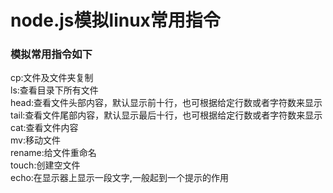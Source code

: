 # node.js模拟linux常用指令  
### 模拟常用指令如下  
cp:文件及文件夹复制  
ls:查看目录下所有文件  
head:查看文件头部内容，默认显示前十行，也可根据给定行数或者字符数来显示  
tail:查看文件尾部内容，默认显示最后十行，也可根据给定行数或者字符数来显示  
cat:查看文件内容  
mv:移动文件  
rename:给文件重命名  
touch:创建空文件  
echo:在显示器上显示一段文字,一般起到一个提示的作用  
